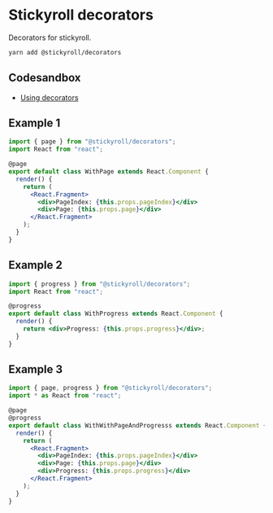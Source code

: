 # Stickyroll decorators

Decorators for stickyroll.

```bash
yarn add @stickyroll/decorators
```

## Codesandbox

-   [Using decorators](https://codesandbox.io/s/6vr769903)

## Example 1

```jsx
import { page } from "@stickyroll/decorators";
import React from "react";

@page
export default class WithPage extends React.Component {
  render() {
    return (
      <React.Fragment>
        <div>PageIndex: {this.props.pageIndex}</div>
        <div>Page: {this.props.page}</div>
      </React.Fragment>
    );
  }
}
```

## Example 2

```jsx
import { progress } from "@stickyroll/decorators";
import React from "react";

@progress
export default class WithProgress extends React.Component {
  render() {
    return <div>Progress: {this.props.progress}</div>;
  }
}
```

## Example 3

```jsx
import { page, progress } from "@stickyroll/decorators";
import * as React from "react";

@page
@progress
export default class WithWithPageAndProgresss extends React.Component {
  render() {
    return (
      <React.Fragment>
        <div>PageIndex: {this.props.pageIndex}</div>
        <div>Page: {this.props.page}</div>
        <div>Progress: {this.props.progress}</div>
      </React.Fragment>
    );
  }
}
```
